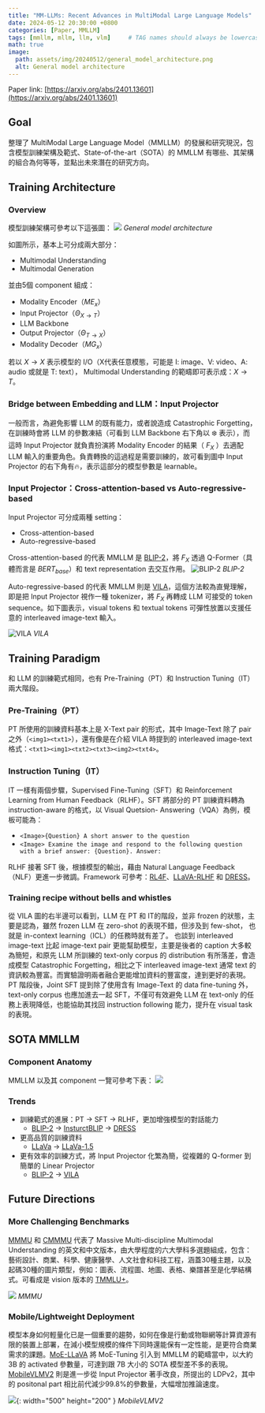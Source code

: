 ```yaml
---
title: "MM-LLMs: Recent Advances in MultiModal Large Language Models"
date: 2024-05-12 20:30:00 +0800
categories: [Paper, MMLLM]
tags: [mmllm, mllm, llm, vlm]     # TAG names should always be lowercase
math: true
image:
  path: assets/img/20240512/general_model_architecture.png
  alt: General model architecture
---
```


Paper link: [https://arxiv.org/abs/2401.13601](https://arxiv.org/abs/2401.13601)

## Goal
整理了 MultiModal Large Language Model（MMLLM）的發展和研究現況，包含模型訓練架構及範式、State-of-the-art（SOTA）的 MMLLM 有哪些、其架構的組合為何等等，並點出未來潛在的研究方向。

## Training Architecture
### Overview
模型訓練架構可參考以下這張圖：
![](assets/img/20240512/general_model_architecture.png)
_General model architecture_

如圖所示，基本上可分成兩大部分：
- Multimodal Understanding
- Multimodal Generation

並由5個 component 組成：
- Modality Encoder（$ME_x$）
- Input Projector（$\Theta_{X \to T}$）
- LLM Backbone
- Output Projector（$\Theta_{T \to X}$）
- Modality Decoder（$MG_x$）

若以 $X \to X$ 表示模型的 I/O（X代表任意模態，可能是 I: image、V: video、A: audio 或就是 T: text）， Multimodal Understanding 的範疇即可表示成：$X \to T$。

### Bridge between Embedding and LLM：Input Projector
一般而言，為避免影響 LLM 的既有能力，或者說造成 Catastrophic Forgetting，在訓練時會將 LLM 的參數凍結（可看到 LLM Backbone 右下角以 ❄️ 表示），而這時 Input Projector 就負責扮演將 Modality Encoder 的結果（ $F_X$ ）去適配 LLM 輸入的重要角色。負責轉換的這過程是需要訓練的，故可看到圖中 Input Projector 的右下角有🔥，表示這部分的模型參數是 learnable。

### Input Projector：Cross-attention-based vs Auto-regressive-based
Input Projector 可分成兩種 setting：
- Cross-attention-based
- Auto-regressive-based

Cross-attention-based 的代表 MMLLM 是 [BLIP-2](https://arxiv.org/abs/2301.12597)，將 $F_X$ 透過 Q-Former（具體而言是 $BERT_{base}$）和 text representation 去交互作用。
![BLIP-2](assets/img/20240512/q-former.png)
_BLIP-2_

Auto-regressive-based 的代表 MMLLM 則是 [VILA](https://arxiv.org/abs/2312.07533)，這個方法較為直覺理解，即是把 Input Projector 視作一種 tokenizer，將 $F_X$ 再轉成 LLM 可接受的 token sequence。如下圖表示，visual tokens 和 textual tokens 可彈性放置以支援任意的 interleaved
image-text 輸入。

![VILA](assets/img/20240512/vila.png)
_VILA_


## Training Paradigm
和 LLM 的訓練範式相同，也有 Pre-Training（PT）和 Instruction Tuning（IT）兩大階段。

### Pre-Training（PT）
PT 所使用的訓練資料基本上是 X-Text pair 的形式，其中 Image-Text 除了 pair 之外（`<img1><txt1>`），還有像是在介紹 VILA 時提到的 interleaved image-text 格式：`<txt1><img1><txt2><txt3><img2><txt4>`。

### Instruction Tuning（IT）
IT 一樣有兩個步驟，Supervised Fine-Tuning（SFT）和 Reinforcement Learning from Human Feedback（RLHF）。SFT 將部分的 PT 訓練資料轉為 instruction-aware 的格式，以 Visual Quetsion- Answering（VQA）為例，模板可能為：
- `<Image>{Question} A short answer to the question`
- `<Image> Examine the image and respond to the following question with a brief answer: {Question}. Answer:`

RLHF 接著 SFT 後，根據模型的輸出，藉由 Natural Language Feedback（NLF）更進一步微調。Framework 可參考：[RL4F](https://arxiv.org/abs/2305.08844)、[LLaVA-RLHF](https://arxiv.org/abs/2309.14525) 和 [DRESS](https://arxiv.org/abs/2311.10081)。

### Training recipe without bells and whistles
從 VILA 圖的右半邊可以看到，LLM 在 PT 和 IT的階段，並非 frozen 的狀態，主要是認為，雖然 frozen LLM 在 zero-shot 的表現不錯，但涉及到 few-shot， 也就是 in-context learning（ICL）的任務時就有差了。 也談到 interleaved image-text 比起 image-text pair 更能幫助模型，主要是後者的 caption 大多較為簡短，和原先 LLM 所訓練的 text-only corpus 的 distribution 有所落差，會造成模型 Catastrophic Forgetting，相比之下 interleaved image-text 通常 text 的資訊較為豐富。而實驗證明兩者融合更能增加資料的豐富度，達到更好的表現。PT 階段後，Joint SFT 提到除了使用含有 Image-Text 的 data fine-tuning 外，text-only corpus 也應加進去一起 SFT，不僅可有效避免 LLM 在 text-only 的任務上表現降低，也能協助其找回 instruction following 能力，提升在 visual task 的表現。

## SOTA MMLLM
### Component Anatomy
MMLLM 以及其 component 一覽可參考下表：
![](assets/img/20240512/sota-mllm.png)

### Trends
- 訓練範式的進展：PT $\to$ SFT $\to$ RLHF，更加增強模型的對話能力
    - [BLIP-2](https://arxiv.org/abs/2301.12597) $\to$ [InsturctBLIP](https://arxiv.org/abs/2305.06500) $\to$ [DRESS](https://arxiv.org/abs/2311.10081)
- 更高品質的訓練資料
    - [LLaVa](https://arxiv.org/abs/2304.08485) $\to$ [LLaVa-1.5](https://arxiv.org/abs/2310.03744)
- 更有效率的訓練方式，將 Input Projector 化繁為簡，從複雜的 Q-former 到簡單的 Linear Projector
    - [BLIP-2](https://arxiv.org/abs/2301.12597) $\to$ [VILA](https://arxiv.org/abs/2312.07533) 


## Future Directions

### More Challenging Benchmarks
[MMMU](https://huggingface.co/datasets/MMMU/MMMU) 和 [CMMMU](https://huggingface.co/datasets/m-a-p/CMMMU) 代表了 Massive Multi-discipline Multimodal Understanding 的英文和中文版本，由大學程度的六大學科多選題組成，包含：藝術設計、商業、科學、健康醫學、人文社會和科技工程，涵蓋30種主題，以及起碼30種的圖片類型，例如：圖表、流程圖、地圖、表格、樂譜甚至是化學結構式。可看成是 vision 版本的 [TMMLU+](https://huggingface.co/datasets/ikala/tmmluplus)。

![](https://cdn-uploads.huggingface.co/production/uploads/6230d750d93e84e233882dbc/2Ulh9yznm1dvISV4xJ_Ok.png)
_MMMU_

### Mobile/Lightweight Deployment

模型本身如何輕量化已是一個重要的趨勢，如何在像是行動或物聯網等計算資源有限的裝置上部署，在減小模型規模的條件下同時還能保有一定性能，是更符合商業需求的課題。[MoE-LLaVA](https://arxiv.org/abs/2401.15947) 將 MoE-Tuning 引入到 MMLLM 的範疇當中，以大約 3B 的 activated 參數量，可達到跟 7B 大小的 SOTA 模型差不多的表現。 [MobileVLMV2](https://arxiv.org/abs/2402.03766) 則是進一步從 Input Projector 著手改良，所提出的 LDPv2，其中的 positonal part 相比前代減少99.8%的參數量，大幅增加推論速度。

![](assets/img/20240512/mobileVLM.png){: width="500" height="200" }
_MobileVLMV2_
